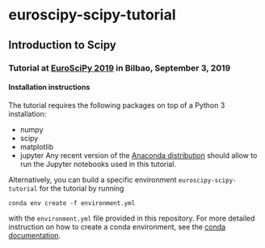 # euroscipy-scipy-tutorial
## Introduction to Scipy
### Tutorial at [EuroSciPy 2019](https://www.euroscipy.org/2019) in Bilbao, September 3, 2019

#### Installation instructions
The tutorial requires the following packages on top of a Python 3 installation:
* numpy
* scipy
* matplotlib
* jupyter
Any recent version of the [Anaconda distribution](https://anaconda.org) should allow to run the Jupyter notebooks used in this tutorial.

Alternatively, you can build a specific environment `euroscipy-scipy-tutorial` for the tutorial by running
```
conda env create -f environment.yml
```
with the `environment.yml` file provided in this repository.  For more detailed instruction on how to create a conda environment, see the [conda documentation](https://docs.conda.io/projects/conda/en/latest/user-guide/tasks/manage-environments.html).


